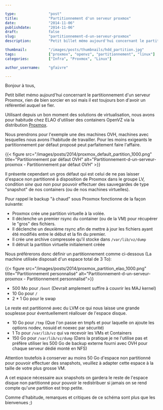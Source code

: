 ```yaml
---

type:               "post"
title:              "Partitionnement d'un serveur proxmox"
date:               "2014-11-06"
publishdate:        "2014-11-06"
draft:              false
slug:               "partitionnement-d-un-serveur-proxmox"
description:        "Petit billet mémo aujourd'hui concernant le partitionnement d'un serveur Proxmox, rien de bien sorcier en soi mais il est toujours bon d'avoir un référentiel auquel se fier."

thumbnail:          "/images/posts/thumbnails/hdd_partition.jpg"
tags:               ["proxmox", "openvz", "partitionnement", "linux"]
categories:         ["Infra", "Proxmox", "Linux"]

author_username:    "gfaivre"

---
```


Bonjour à tous,

Petit billet mémo aujourd'hui concernant le partitionnement d'un serveur Proxmox, rien de bien sorcier en soi mais il est toujours bon d'avoir un référentiel auquel se fier.<!--more-->

Utilisant depuis un bon moment des solutions de virtualisation, nous avons pour habitude chez ELAO d'utiliser des containers OpenVZ via la distribution [Proxmox](https://www.proxmox.com/).

Nous prendrons pour l'exemple une des machines OVH, machines avec lesquelles nous avons l'habitude de travailler. Pour les moins exigeants le partitionnement par défaut proposé peut parfaitement faire l'affaire.

<p class="text-center">
    {{< figure src="/images/posts/2014/proxmox_default_partition_1000.png" title="Partitionnement par défaut OVH" alt="Partitionnement-d-un-serveur-proxmox - Partitionnement par défaut OVH" >}}
</p>

Il présente cependant un gros défaut qui est celui de ne pas laisser d'espace non partitionné à disposition de Proxmox dans le groupe LV, condition <i>sine qua non</i> pour pouvoir effectuer des sauvegardes de type "snapshot" de nos containers (ou de nos machines virtuelles).

Pour rappel le backup "à chaud" sous Proxmox fonctionne de la façon suivante:

- Proxmox crée une partition virtuelle à la volée.
- Il déclenche un premier rsync du container (ou de la VM) pour récupérer le "gros" des fichiers.
- Il déclenche un deuxième rsync afin de mettre à jour les fichiers ayant été modifiés entre le début et la fin du premier.
- Il crée une archive compressée qu'il stocke dans ```/var/lib/vz/dump```
- Il détruit la partition virtuelle initialement créée

Nous préférerons donc définir un partitionnement comme ci-dessous (La machine utilisée disposait d'un espace total de 3 To):

<p class="text-center">
    {{< figure src="/images/posts/2014/proxmox_partition_elao_1000.png" title="Partitionnement personnalisé" alt="Partitionnement-d-un-serveur-proxmox - Partitionnement personnalisé">}}
</p>

- 500 Mo pour ```/boot``` (Devrait amplement suffire à couvrir les MAJ kernel)
- 10 Go pour ```/```
- 2 * 1 Go pour le swap

Le reste est partitionné avec du LVM ce qui nous laisse une grande souplesse pour éventuellement réallouer de l'espace disque.

- 10 Go pour ```/tmp``` (Que l'on passe en tmpfs et pour laquelle on ajoute les options nodev, nosuid et noexec par sécurité)
- 1 To pour ```/var/lib/vz``` qui va recevoir les VMs et Containers
- 150 Go pour ```/var/lib/vz/dump``` (Dans la pratique je ne l'utilise pas et préfère utiliser les 500 Go de backup externe fourni avec OVH pour chaque serveur dédié monté en NFS)

Attention toutefois à conserver au moins 50 Go d'espace non partitionné pour pouvoir effectuer des snapshots, veuillez à adapter cette espace à la taille de votre plus grosse VM.

A cet espace nécessaire aux snapshots on gardera le reste de l'espace disque non partitionné pour pouvoir le redistribuer si jamais on se rend compte qu'une partition est trop petite.

Comme d'habitude, remarques et critiques de ce schéma sont plus que les bienvenues ;)
